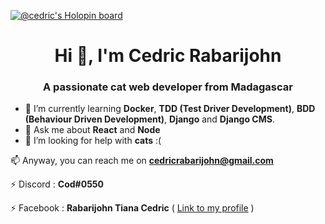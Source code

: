 [![@cedric's Holopin board](https://holopin.io/api/user/board?user=cedricrabarijohn)](https://holopin.io/@cedricrabarijohn)
<!-- <p align="center">
<img src="https://media1.giphy.com/media/NKEt9elQ5cR68/giphy.gif?cid=790b7611d1dc94eaeba923144463a8abf484b360f0462308&rid=giphy.gif" />
</p> -->
<h1 align="center">Hi 👋, I'm Cedric Rabarijohn</h1>
<h3 align="center">A passionate cat web developer from Madagascar</h3>

- 🌱 I’m currently learning **Docker**, **TDD (Test Driver Development)**, **BDD (Behaviour Driven Development)**, **Django** and **Django CMS**.
- 💬 Ask me about **React** and **Node**
- 🤔 I’m looking for help with **cats** :(

📫 Anyway, you can reach me on **cedricrabarijohn@gmail.com**

⚡ Discord : **Cod#0550**

⚡ Facebook : **Rabarijohn Tiana Cedric** ( [Link to my profile](https://www.facebook.com/cedric.rab.1) )

<!--
**CedricRabarijohn/CedricRabarijohn** is a ✨ _special_ ✨ repository because its `README.md` (this file) appears on your GitHub profile.

Here are some ideas to get you started:

- 🔭 I’m currently working on ...
- 🌱 I’m currently learning ...
- 👯 I’m looking to collaborate on ...
- 🤔 I’m looking for help with ...
- 💬 Ask me about ...
- 📫 How to reach me: ...
- 😄 Pronouns: ...
- ⚡ Fun fact: ...
-->
